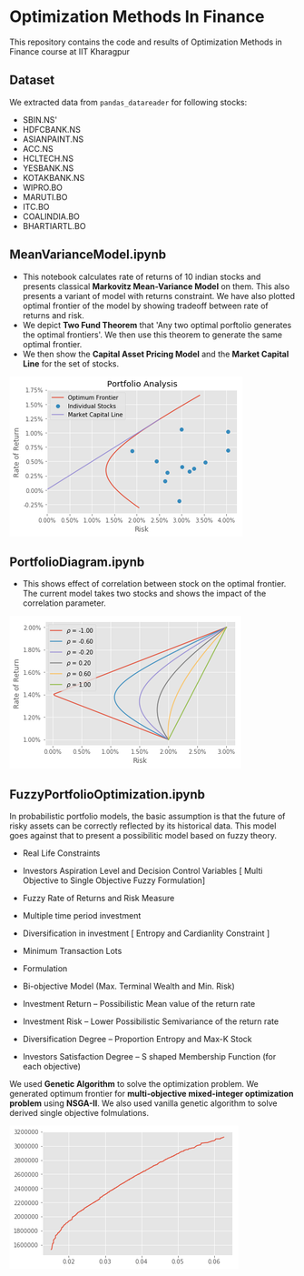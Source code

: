 # Optimization Methods In Finance
This repository contains the code and results of Optimization Methods in Finance course at IIT Kharagpur

## Dataset
We extracted data from `pandas_datareader` for following stocks:
- SBIN.NS'
- HDFCBANK.NS
- ASIANPAINT.NS
- ACC.NS
- HCLTECH.NS
- YESBANK.NS
- KOTAKBANK.NS
- WIPRO.BO
- MARUTI.BO
- ITC.BO
- COALINDIA.BO
- BHARTIARTL.BO


## MeanVarianceModel.ipynb	
- This notebook calculates rate of returns of 10 indian stocks and presents classical **Markovitz Mean-Variance Model** on them. This also presents a variant of model with returns constraint. We have also plotted optimal frontier of the model by showing tradeoff between rate of returns and risk. 
- We depict **Two Fund Theorem** that 'Any two optimal porftolio generates the optimal frontiers'. We then use this theorem to generate the same optimal frontier.
- We then show the **Capital Asset Pricing Model** and the **Market Capital Line** for the set of stocks.

![Capital Asset Pricing Model](images/im2.png)

## PortfolioDiagram.ipynb
- This shows effect of correlation between stock on the optimal frontier. The current model takes two stocks and shows the impact of the correlation parameter.

![Portfolio Diagram](images/im1.png)


## FuzzyPortfolioOptimization.ipynb

In probabilistic portfolio models, the basic assumption is that the future of risky assets
can be correctly reflected by its historical data. This model goes against that to present a possibilitic model based on fuzzy theory. 

- Real Life Constraints
 - Investors Aspiration Level and Decision Control Variables [ Multi Objective to Single Objective Fuzzy Formulation]
 - Fuzzy Rate of Returns and Risk Measure
 - Multiple time period investment
 - Diversification in investment [ Entropy and Cardianlity Constraint ]
 - Minimum Transaction Lots 

- Formulation 
 - Bi-objective Model (Max. Terminal Wealth and Min. Risk)
 - Investment Return – Possibilistic Mean value of the return rate
 - Investment Risk – Lower Possibilistic Semivariance of the return rate
 - Diversification Degree – Proportion Entropy and Max-K Stock
 - Investors Satisfaction Degree – S shaped Membership Function (for each objective)

We used **Genetic Algorithm** to solve the optimization problem. We generated optimum frontier for **multi-objective mixed-integer optimization problem** using **NSGA-II**. We also used vanilla genetic algorithm to solve derived single objective  folmulations.

![Fuzzy Optimum Frontier](images/im3.png)
